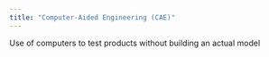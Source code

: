 ```yaml
---
title: "Computer-Aided Engineering (CAE)"
---
```

Use of computers to test products without building an actual model

